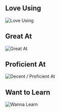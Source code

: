 ## Love Using

![Love Using](
https://skillicons.dev/icons?i=svelte,rust,ts,nodejs,pnpm,vite,neovim&perline=15
)


## Great At

![Great At](
https://skillicons.dev/icons?i=c,cs,cpp,css,html,js,express,react,solidjs,nextjs,tailwind,r,vscode&perline=15)


## Proficient At

![Decent / Proficient At](
https://skillicons.dev/icons?i=kotlin,py,dart,regex,sass,prisma,docker,postman,arduino,androidstudio&perline=15
)

## Want to Learn

![Wanna Learn](
https://skillicons.dev/icons?i=wasm,vue,vuetify,unreal,ubuntu,swift,scala,remix,redux,redis,pytorch,ocaml,lua,lit,linux,htmx,haskell,go,graphql,elixir,dotnet,bash,astro,alpinejs&perline=15
)
